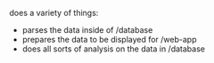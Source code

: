 does a variety of things:

* parses the data inside of /database
* prepares the data to be displayed for /web-app
* does all sorts of analysis on the data in /database
